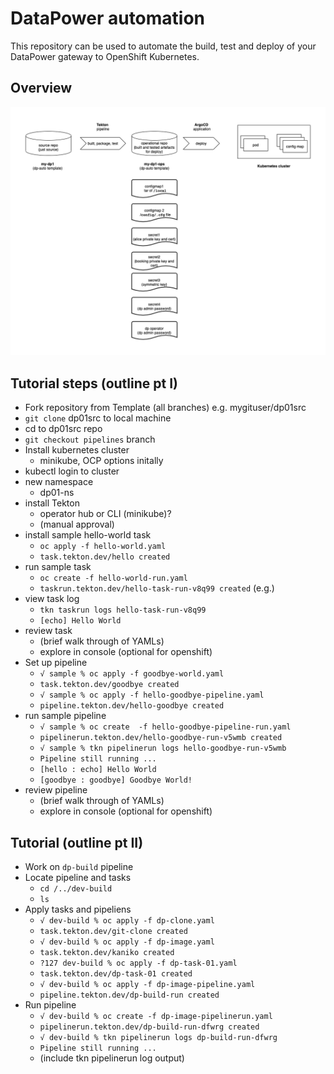 # DataPower automation

This repository can be used to automate the build, test and deploy of your
DataPower gateway to OpenShift Kubernetes.

## Overview

![diagram1](./docs/images/diagram1.drawio.png)

## Tutorial steps (outline pt I)

- Fork repository from Template (all branches) e.g. mygituser/dp01src
- `git clone` dp01src to local machine
- cd to dp01src repo
- `git checkout pipelines` branch
- Install kubernetes cluster
  - minikube, OCP options initally
- kubectl login to cluster
- new namespace 
  - dp01-ns
- install Tekton 
  - operator hub or CLI (minikube)?  
  - (manual approval)
- install sample hello-world task
  - `oc apply -f hello-world.yaml`
  - `task.tekton.dev/hello created`
- run sample task
  - `oc create -f hello-world-run.yaml`
  - `taskrun.tekton.dev/hello-task-run-v8q99 created` (e.g.)
- view task log
  - `tkn taskrun logs hello-task-run-v8q99`
  - `[echo] Hello World`
- review task
  - (brief walk through of YAMLs)
  - explore in console (optional for openshift) 
- Set up pipeline
  - `√ sample % oc apply -f goodbye-world.yaml`
  - `task.tekton.dev/goodbye created`
  - `√ sample % oc apply -f hello-goodbye-pipeline.yaml`
  - `pipeline.tekton.dev/hello-goodbye created`
- run sample pipeline
  - `√ sample % oc create  -f hello-goodbye-pipeline-run.yaml`
  - `pipelinerun.tekton.dev/hello-goodbye-run-v5wmb created`
  - `√ sample % tkn pipelinerun logs hello-goodbye-run-v5wmb`
  - `Pipeline still running ...`
  - `[hello : echo] Hello World`
  - `[goodbye : goodbye] Goodbye World!`
- review pipeline
  - (brief walk through of YAMLs) 
  - explore in console (optional for openshift) 

## Tutorial (outline pt II)

- Work on `dp-build` pipeline
- Locate pipeline and tasks
  - `cd /../dev-build`
  - `ls`
- Apply tasks and pipeliens
  - `√ dev-build % oc apply -f dp-clone.yaml`
  - `task.tekton.dev/git-clone created`
  - `√ dev-build % oc apply -f dp-image.yaml`
  - `task.tekton.dev/kaniko created`
  - `?127 dev-build % oc apply -f dp-task-01.yaml`
  - `task.tekton.dev/dp-task-01 created`
  - `√ dev-build % oc apply -f dp-image-pipeline.yaml`
  - `pipeline.tekton.dev/dp-build-run created`
- Run pipeline
  - `√ dev-build % oc create -f dp-image-pipelinerun.yaml`
  - `pipelinerun.tekton.dev/dp-build-run-dfwrg created`
  - `√ dev-build % tkn pipelinerun logs dp-build-run-dfwrg`       
  - `Pipeline still running ...`  
  - (include tkn pipelinerun log output)
